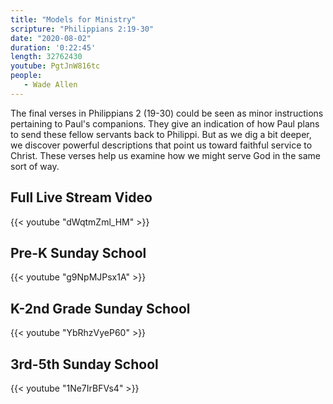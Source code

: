 ```yaml
---
title: "Models for Ministry"
scripture: "Philippians 2:19-30"
date: "2020-08-02"
duration: '0:22:45' 
length: 32762430
youtube: PgtJnW816tc
people:
   - Wade Allen
---
```


The final verses in Philippians 2 (19-30) could be seen as minor instructions pertaining to Paul's companions. They give an indication of how Paul plans to send these fellow servants back to Philippi. But as we dig a bit deeper, we discover powerful descriptions that point us toward faithful service to Christ. These verses help us examine how we might serve God in the same sort of way.


## Full Live Stream Video

{{< youtube "dWqtmZml_HM" >}}

## Pre-K Sunday School

{{< youtube "g9NpMJPsx1A" >}}

## K-2nd Grade Sunday School

{{< youtube "YbRhzVyeP60" >}}

## 3rd-5th Sunday School

{{< youtube "1Ne7IrBFVs4" >}}


